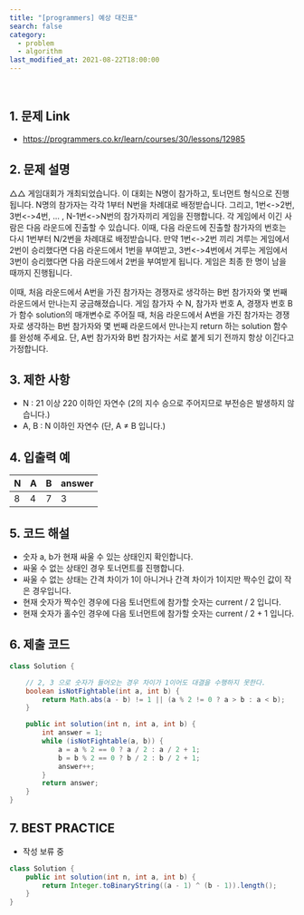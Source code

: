 ```yaml
---
title: "[programmers] 예상 대진표"
search: false
category:
  - problem
  - algorithm
last_modified_at: 2021-08-22T18:00:00
---
```


<br>

## 1. 문제 Link
- <https://programmers.co.kr/learn/courses/30/lessons/12985>

## 2. 문제 설명
△△ 게임대회가 개최되었습니다. 이 대회는 N명이 참가하고, 토너먼트 형식으로 진행됩니다. 
N명의 참가자는 각각 1부터 N번을 차례대로 배정받습니다. 
그리고, 1번<->2번, 3번<->4번, ... , N-1번<->N번의 참가자끼리 게임을 진행합니다. 
각 게임에서 이긴 사람은 다음 라운드에 진출할 수 있습니다. 
이때, 다음 라운드에 진출할 참가자의 번호는 다시 1번부터 N/2번을 차례대로 배정받습니다. 
만약 1번<->2번 끼리 겨루는 게임에서 2번이 승리했다면 다음 라운드에서 1번을 부여받고, 
3번<->4번에서 겨루는 게임에서 3번이 승리했다면 다음 라운드에서 2번을 부여받게 됩니다. 
게임은 최종 한 명이 남을 때까지 진행됩니다.

이때, 처음 라운드에서 A번을 가진 참가자는 경쟁자로 생각하는 B번 참가자와 몇 번째 라운드에서 만나는지 궁금해졌습니다. 
게임 참가자 수 N, 참가자 번호 A, 경쟁자 번호 B가 함수 solution의 매개변수로 주어질 때, 
처음 라운드에서 A번을 가진 참가자는 경쟁자로 생각하는 B번 참가자와 몇 번째 라운드에서 만나는지 return 하는 solution 함수를 완성해 주세요. 
단, A번 참가자와 B번 참가자는 서로 붙게 되기 전까지 항상 이긴다고 가정합니다.

## 3. 제한 사항
- N : 21 이상 220 이하인 자연수 (2의 지수 승으로 주어지므로 부전승은 발생하지 않습니다.)
- A, B : N 이하인 자연수 (단, A ≠ B 입니다.)

## 4. 입출력 예

| N | A | B | answer |
|---|---|---|---|
| 8 | 4 | 7 | 3 |


## 5. 코드 해설
- 숫자 a, b가 현재 싸울 수 있는 상태인지 확인합니다. 
- 싸울 수 없는 상태인 경우 토너먼트를 진행합니다.
- 싸울 수 없는 상태는 간격 차이가 1이 아니거나 간격 차이가 1이지만 짝수인 값이 작은 경우입니다.
- 현재 숫자가 짝수인 경우에 다음 토너먼트에 참가할 숫자는 current / 2 입니다.
- 현재 숫자가 홀수인 경우에 다음 토너먼트에 참가할 숫자는 current / 2 + 1 입니다.

## 6. 제출 코드

```java
class Solution {

    // 2, 3 으로 숫자가 들어오는 경우 차이가 1이어도 대결을 수행하지 못한다.
    boolean isNotFightable(int a, int b) {
        return Math.abs(a - b) != 1 || (a % 2 != 0 ? a > b : a < b);
    }

    public int solution(int n, int a, int b) {
        int answer = 1;
        while (isNotFightable(a, b)) {
            a = a % 2 == 0 ? a / 2 : a / 2 + 1;
            b = b % 2 == 0 ? b / 2 : b / 2 + 1;
            answer++;
        }
        return answer;
    }
}
```

## 7. BEST PRACTICE
- 작성 보류 중

```java
class Solution {
    public int solution(int n, int a, int b) {
        return Integer.toBinaryString((a - 1) ^ (b - 1)).length();
    }
}
```